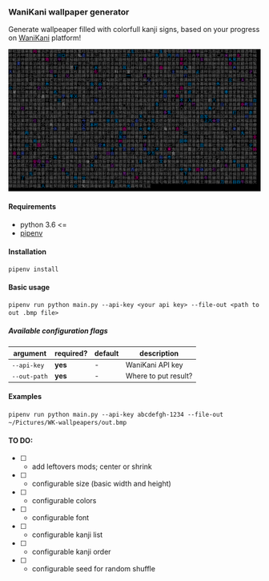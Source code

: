 ### WaniKani wallpaper generator

Generate wallpeaper filled with colorfull kanji signs, based on your progress on [WaniKani](https://www.wanikani.com/) platform!

![Example](/examples/big.png "Example of generated wallpaper")

#### Requirements

* python 3.6 <=
* [pipenv](https://pypi.org/project/pipenv/)

#### Installation

```
pipenv install
```

#### Basic usage

```
pipenv run python main.py --api-key <your api key> --file-out <path to out .bmp file>
```

##### Available configuration flags

| argument     | required? | default | description          |
|--------------|-----------|---------|----------------------|
| `--api-key`  | **yes**   | -       | WaniKani API key     |
| `--out-path` | **yes**   | -       | Where to put result? |




#### Examples

```
pipenv run python main.py --api-key abcdefgh-1234 --file-out ~/Pictures/WK-wallpeapers/out.bmp
```

#### TO DO:

* [ ] - add leftovers mods; center or shrink
* [ ] - configurable size (basic width and height)
* [ ] - configurable colors
* [ ] - configurable font
* [ ] - configurable kanji list
* [ ] - configurable kanji order
* [ ] - configurable seed for random shuffle




